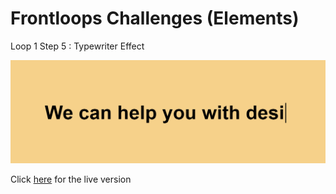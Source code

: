 # Frontloops Challenges (Elements)

Loop 1 Step 5 : Typewriter Effect

![preview image](./design/preview.png "Click below for live version")

Click [here](https://zathio.github.io/frontloops-challenges/elements-challenges/loop1-step5/) for the live version